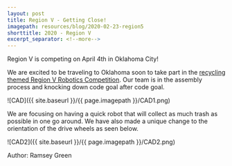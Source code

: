 ```yaml
---
layout: post
title: Region V - Getting Close!
imagepath: resources/blog/2020-02-23-region5
shorttitle: 2020 - Region V
excerpt_separator: <!--more-->
---
```


Region V is competing on April 4th in Oklahoma City!

<!--more-->

We are excited to be traveling to Oklahoma soon to take part in the [recycling themed Region V Robotics Competition](https://r5conferences.org/wp-content/uploads/sites/126/Robotics_Game_Manual.pdf). Our team is in the assembly process and knocking down code goal after code goal.

![CAD]({{ site.baseurl }}/{{ page.imagepath }}/CAD1.png)

We are focusing on having a quick robot that will collect as much trash as possible in one go around. We have also made a unique change to the orientation of the drive wheels as seen below.

![CAD2]({{ site.baseurl }}/{{ page.imagepath }}/CAD2.png)

Author: Ramsey Green
